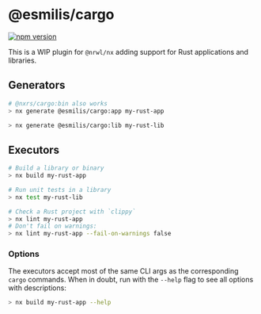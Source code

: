 # @esmilis/cargo

[![npm version](https://badge.fury.io/js/%40nxrs%2Fcargo.svg)](https://badge.fury.io/js/%40nxrs%2Fcargo)

This is a WIP plugin for `@nrwl/nx` adding support for Rust applications and libraries.

## Generators

```sh
# @nxrs/cargo:bin also works
> nx generate @esmilis/cargo:app my-rust-app
```

```sh
> nx generate @esmilis/cargo:lib my-rust-lib
```

## Executors

```sh
# Build a library or binary
> nx build my-rust-app

# Run unit tests in a library
> nx test my-rust-lib

# Check a Rust project with `clippy`
> nx lint my-rust-app
# Don't fail on warnings:
> nx lint my-rust-app --fail-on-warnings false
```

### Options

The executors accept most of the same CLI args as the corresponding `cargo` commands. When in doubt, run with the `--help` flag to see all options with descriptions:

```sh
> nx build my-rust-app --help
```
